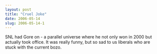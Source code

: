 ```yaml
---
layout: post
title: "Cruel Joke"
date: 2006-05-14
slug: 2006-05-14-1
---
```


SNL had Gore on - a parallel universe where he not only won in 2000 but actually took office.  It was really funny, but so sad to us liberals who are stuck with the current bozo. 


